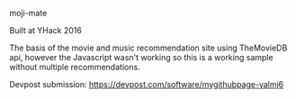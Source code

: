 moji-mate 

Built at YHack 2016

The basis of the movie and music recommendation site using TheMovieDB api, however the Javascript wasn't working so this is a working sample without multiple recommendations. 

Devpost submission: https://devpost.com/software/mygithubpage-yalmj6 
